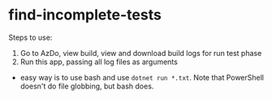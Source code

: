 ﻿# find-incomplete-tests

Steps to use:

1. Go to AzDo, view build, view and download build logs for run test phase
2. Run this app, passing all log files as arguments
  * easy way is to use bash and use `dotnet run *.txt`. Note that PowerShell doesn't do file globbing, but bash does.
